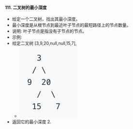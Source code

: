 #### 111. 二叉树的最小深度
- 给定一个二叉树，找出其最小深度。
- 最小深度是从根节点到最近叶子节点的最短路径上的节点数量。
- 说明: 叶子节点是指没有子节点的节点。
- 示例:
- 给定二叉树 [3,9,20,null,null,15,7],
  - ![avatar](images/../../images/102_1.png)
- 返回它的最小深度  2.
